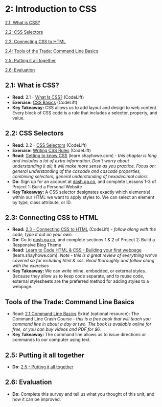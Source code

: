 2: Introduction to CSS
=========================

[2.1: What is CSS?](#21-intro)

[2.2: CSS Selectors](#22-selectors)

[2.3: Connecting CSS to HTML](#connect)

[2.4: Tools of the Trade: Command Line Basics](#commandline)

[2.5: Putting it all together](#project)

[2.6: Evaluation](#eval)

<a id="21-intro">2.1: What is CSS?</a>
---------------------

+ **Read:** 2.1 - [What Is CSS?](https://docs.google.com/presentation/d/1UmVNXSSO0FxLJ6DC4fLp56OCwSzc4DIp3Q-ejfN9JHQ/edit?usp=sharing) (CodeLift)
+ **Exercise:** [CSS Basics](https://docs.google.com/document/d/1JgqYbczJ02v1g0UuU0UvpDICe_QuskctVcg2T-ARGeM/edit?usp=sharing) (CodeLift)
+ **Key Takeaway:** CSS allows us to add layout and design to web content. Every block of CSS code is a rule that includes a selector, property, and value. 


<a id="22-selectors">2.2: CSS Selectors</a>
-----------------------

+ **Read:** 2.2 - [CSS Selectors](https://docs.google.com/presentation/d/1EWfq-iPtlZqVwO216aBQxb-mGXZRyCNPHdZX3QlKP3c/edit?usp=sharing) (CodeLift)
+ **Exercise:** [Writing CSS Rules](https://docs.google.com/document/d/1a-vesHzBzcTi09pknUbOF58rDj_zCxKe-gfCcGUbJ2U/edit?usp=sharing) (CodeLift)
+ **Read:** [Getting to know CSS](http://learn.shayhowe.com/html-css/getting-to-know-css/) (learn.shayhowe.com) - *this chapter is long and includes a lot of extra information. Don’t worry about understanding it all; it will make more sense as you practice. Focus on: general understanding of the cascade and cascade properties, combining selectors, general understanding of hexadecimal colors*
+ **Do:** Sign up for an account at [dash.ga.co](http://dash.ga.co), and complete Lessons 1-3 of Project 1: Build a Personal Website
+ **Key Takeaway:** A CSS selector designates exactly which element(s) within our HTML we want to apply styles to. We can select an element by type, class attribute, or ID.

<a id="connect">2.3: Connecting CSS to HTML</a>
-----------------------------

+ **Read:** [2.3 - Connecting CSS to HTML](https://docs.google.com/presentation/d/1y_GgtmZXzYgzCvK6d8W9M-lVQHTNTlLRoeVTo7qZ5KY/edit?usp=sharing) (CodeLift) - *follow along with the code, type it out on your own.*
+ **Do:** Go to [dash.ga.co](http://dash.ga.co), and complete sections 1 & 2 of Project 2: Build a Responsive Blog Theme
+ **Read:** [Learn to Code HTML & CSS - Building your first webpage](http://learn.shayhowe.com/html-css/building-your-first-web-page/) (learn.shayhowe.com). *Note - this is a great review of everything we’ve covered so far including html & css. Read thoroughly and follow along with the exercises*
+ **Key Takeaway:** We can write inline, embedded, or external styles. Because they allow us to keep code separate, and to reuse code, external stylesheets are the preferred method for adding styles to a webpage. 




<a id="commandline">Tools of the Trade: Command Line Basics</a>
-----------------------------

+ Read: [2.1 Command Line Basics](https://docs.google.com/document/d/1jxbYeQmFvYiuhuLQsj4Lzs7akhLKXMe5cOwB7-3_DRs/edit?usp=sharing)
Extra! (optional resource): The Command Line Crash Course - *this is a free book that will teach you command line in about a day or two. The book is available online for free, or you can buy videos and PDF for $6.*
+ **Key Takeaway:** The command line allows us to issue directions or commands to our computer using text. 

<a id="project">2.5: Putting it all together</a>
---------------------------------------

+ **Do:** [2.5 - Putting it all together](https://docs.google.com/document/d/1RW9rhz1lsYUKodV96JKsICUIP-nK2Sugw00BrFqcLfg/edit?usp=sharing)

<a id="eval">2.6: Evaluation</a>
---------------------------------------

+ **Do:** Complete this survey and tell us what you thought of this unit, and how it can be improved. 